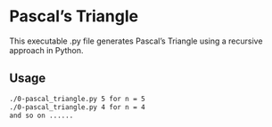 # Pascal’s Triangle

This executable .py file generates Pascal’s Triangle using a recursive approach in Python.

## Usage
```bash
./0-pascal_triangle.py 5 for n = 5
./0-pascal_triangle.py 4 for n = 4
and so on ......

